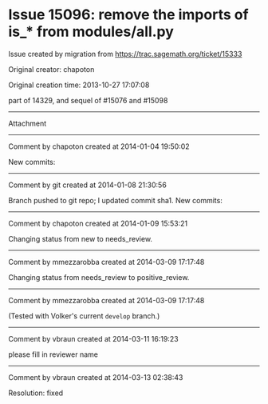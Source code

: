# Issue 15096: remove the imports of is_* from modules/all.py

Issue created by migration from https://trac.sagemath.org/ticket/15333

Original creator: chapoton

Original creation time: 2013-10-27 17:07:08

part of 14329, and sequel of #15076 and #15098


---

Attachment


---

Comment by chapoton created at 2014-01-04 19:50:02

New commits:


---

Comment by git created at 2014-01-08 21:30:56

Branch pushed to git repo; I updated commit sha1. New commits:


---

Comment by chapoton created at 2014-01-09 15:53:21

Changing status from new to needs_review.


---

Comment by mmezzarobba created at 2014-03-09 17:17:48

Changing status from needs_review to positive_review.


---

Comment by mmezzarobba created at 2014-03-09 17:17:48

(Tested with Volker's current `develop` branch.)


---

Comment by vbraun created at 2014-03-11 16:19:23

please fill in reviewer name


---

Comment by vbraun created at 2014-03-13 02:38:43

Resolution: fixed
